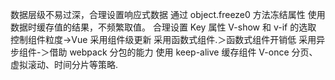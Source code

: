 数据层级不易过深，合理设置响应式数据
通过 object.freeze0 方法冻结属性
使用数据时缓存值的结果，不频繁取值。
合理设置 Key 属性
V-show 和 v-if 的选取
控制组件粒度->Vue 采用组件级更新
采用函数式组件.＞函数式组件开销低
采用异步组件-＞借助 webpack 分包的能力
使用 keep-alive 缓存组件 V-once
分页、虚拟滚动、时间分片等策略.
